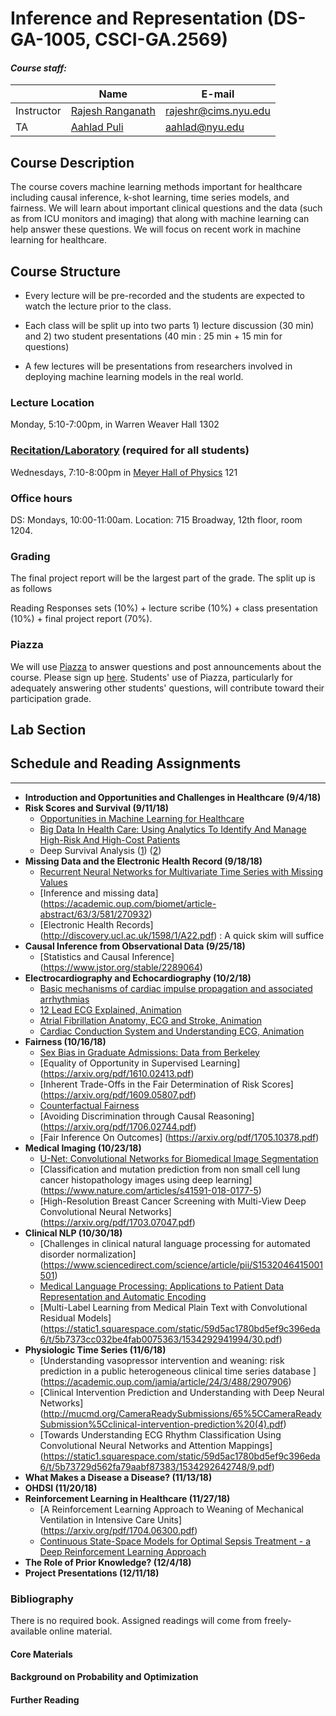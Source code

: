 # Inference and Representation (DS-GA-1005, CSCI-GA.2569)
#### *Course staff:*
| | Name | E-mail |
|----------|---------------|----------------|
| Instructor | [Rajesh Ranganath](https://cims.nyu.edu/~rajeshr/)        | rajeshr@cims.nyu.edu           |
| TA | [Aahlad Puli](https://aahladmanas.github.io/)        | aahlad@nyu.edu        |


## Course Description
The course covers machine learning methods important for healthcare including causal inference, k-shot learning, time series models, and fairness. We will learn about important clinical questions and the data (such as from ICU monitors and imaging) that along with machine learning can help answer these questions. We will focus on recent work in machine learning for healthcare.	

## Course Structure

* Every lecture will be pre-recorded and the students are expected to watch the lecture prior to the class.  

* Each class will be split up into two parts 1) lecture discussion (30 min) and 2) two student presentations (40 min : 25 min + 15 min for questions)

* A few lectures will be presentations from researchers involved in deploying machine learning models in the real world.


### Lecture Location
Monday, 5:10-7:00pm, in Warren Weaver Hall 1302

### [Recitation/Laboratory](https://github.com/inf16nyu/home/tree/master/labs) (required for all students)
Wednesdays, 7:10-8:00pm in [Meyer Hall of Physics](http://physics.as.nyu.edu/object/physics.directions) 121 

### Office hours
DS: Mondays, 10:00-11:00am. Location: 715 Broadway, 12th floor, room 1204.

### Grading
The final project report will be the largest part of the grade. The split up is as follows

Reading Responses sets (10%) + lecture scribe (10%) + class presentation (10%) + final project report (70%).

### Piazza 
We will use [Piazza](http://piazza.com/nyu/fall2016/dsga1005csciga2569/home) to answer questions and post announcements about the course. Please sign up [here](http://piazza.com/nyu/fall2016/dsga1005csciga2569). Students' use of Piazza, particularly for adequately answering other students' questions, will contribute toward their participation grade.

## Lab Section

## Schedule and Reading Assignments
***
* __Introduction and Opportunities and Challenges in Healthcare (9/4/18)__  
* __Risk Scores and Survival (9/11/18)__
	+ [Opportunities in Machine Learning for Healthcare](https://arxiv.org/pdf/1806.00388.pdf)
	+ [Big Data In Health Care: Using Analytics To Identify And Manage High-Risk And High-Cost Patients](https://www.healthaffairs.org/doi/full/10.1377/hlthaff.2014.0041)
	+ Deep Survival Analysis ([1](https://arxiv.org/abs/1608.02158)) ([2](https://www.mlforhc.org/s/21.pdf))
* __Missing Data and the Electronic Health Record (9/18/18)__
	+ [Recurrent Neural Networks for Multivariate Time Series with Missing Values](https://arxiv.org/pdf/1606.01865.pdf)
	+ [Inference and missing data] (https://academic.oup.com/biomet/article-abstract/63/3/581/270932)
	+ [Electronic Health Records] (http://discovery.ucl.ac.uk/1598/1/A22.pdf) : A quick skim will suffice
* __Causal Inference from Observational Data (9/25/18)__
	+ [Statistics and Causal Inference] (https://www.jstor.org/stable/2289064)
* __Electrocardiography and Echocardiography (10/2/18)__
	+ [Basic mechanisms of cardiac impulse propagation and associated arrhythmias](https://www.ncbi.nlm.nih.gov/pubmed/15044680)
	+ [12 Lead ECG Explained, Animation](https://www.youtube.com/watch?v=kwLbSx9BNbU)
	+ [Atrial Fibrillation Anatomy, ECG and Stroke, Animation](https://www.youtube.com/watch?v=tPqs4xKPG3A)
	+ [Cardiac Conduction System and Understanding ECG, Animation](https://www.youtube.com/watch?v=RYZ4daFwMa8)
* __Fairness (10/16/18)__
	+ [Sex Bias in Graduate Admissions: Data from Berkeley](http://science.sciencemag.org/content/187/4175/398)
	+ [Equality of Opportunity in Supervised Learning] (https://arxiv.org/pdf/1610.02413.pdf)
	+ [Inherent Trade-Offs in the Fair Determination of Risk Scores] (https://arxiv.org/pdf/1609.05807.pdf)
	+ [Counterfactual Fairness](https://arxiv.org/pdf/1703.06856.pdf)
	+ [Avoiding Discrimination through Causal Reasoning] (https://arxiv.org/pdf/1706.02744.pdf)
	+ [Fair Inference On Outcomes] (https://arxiv.org/pdf/1705.10378.pdf)
* __Medical Imaging (10/23/18)__
	+ [U-Net: Convolutional Networks for Biomedical Image Segmentation](https://arxiv.org/pdf/1505.04597.pdf)
	+ [Classification and mutation prediction from non small cell lung cancer histopathology images using deep learning] (https://www.nature.com/articles/s41591-018-0177-5)
	+ [High-Resolution Breast Cancer Screening with
Multi-View Deep Convolutional Neural Networks] (https://arxiv.org/pdf/1703.07047.pdf)
* __Clinical NLP (10/30/18)__
 	+ [Challenges in clinical natural language processing for automated disorder normalization] (https://www.sciencedirect.com/science/article/pii/S1532046415001501)
	+ [Medical Language Processing: Applications to Patient Data Representation and Automatic Encoding](https://cs.nyu.edu/cs/projects/lsp/pubs/LSPonSNOMED.pdf)
	+ [Multi-Label Learning from Medical Plain Text with Convolutional
Residual Models] (https://static1.squarespace.com/static/59d5ac1780bd5ef9c396eda6/t/5b7373cc032be4fab0075363/1534292941994/30.pdf)
* __Physiologic Time Series (11/6/18)__
	+ [Understanding vasopressor intervention and weaning: risk prediction in a public heterogeneous clinical time series database ] (https://academic.oup.com/jamia/article/24/3/488/2907906)
	+ [Clinical Intervention Prediction and Understanding with Deep Neural
Networks] (http://mucmd.org/CameraReadySubmissions/65%5CCameraReadySubmission%5Cclinical-intervention-prediction%20(4).pdf)
	+ [Towards Understanding ECG Rhythm Classification Using
Convolutional Neural Networks and Attention Mappings] (https://static1.squarespace.com/static/59d5ac1780bd5ef9c396eda6/t/5b73729d562fa79aabf87383/1534292642748/9.pdf)
* __What Makes a Disease a Disease? (11/13/18)__
* __OHDSI (11/20/18)__
* __Reinforcement Learning in Healthcare (11/27/18)__
	+ [A Reinforcement Learning Approach to Weaning of Mechanical Ventilation in
Intensive Care Units] (https://arxiv.org/pdf/1704.06300.pdf)
	+ [Continuous State-Space Models for Optimal Sepsis Treatment - a Deep
Reinforcement Learning Approach](https://arxiv.org/pdf/1705.08422.pdf)
* __The Role of Prior Knowledge? (12/4/18)__
* __Project Presentations (12/11/18)__

### Bibliography
There is no required book. Assigned readings will come from freely-available online material.

#### Core Materials


#### Background on Probability and Optimization


#### Further Reading

